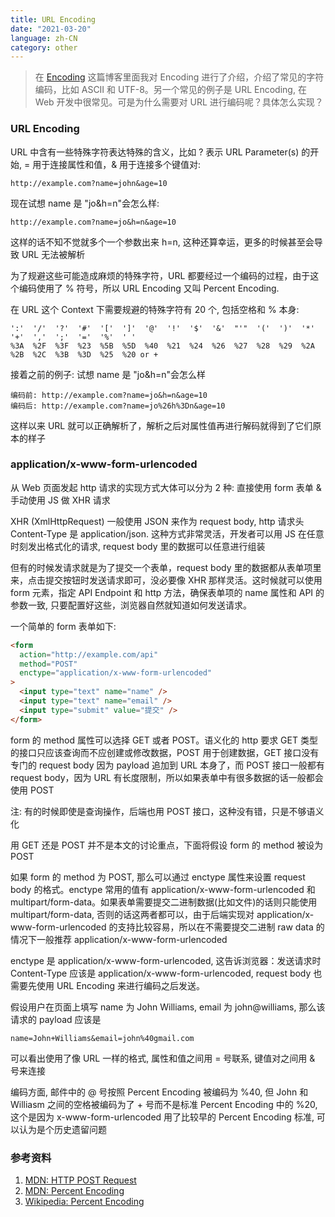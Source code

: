 ```yaml
---
title: URL Encoding
date: "2021-03-20"
language: zh-CN
category: other
---
```


> 在 [Encoding](https://blog.realrz.com/encoding) 这篇博客里面我对 Encoding 进行了介绍，介绍了常见的字符编码，比如 ASCII 和 UTF-8。另一个常见的例子是 URL Encoding, 在 Web 开发中很常见。可是为什么需要对 URL 进行编码呢？具体怎么实现？

### URL Encoding

URL 中含有一些特殊字符表达特殊的含义，比如 ? 表示 URL Parameter(s) 的开始, = 用于连接属性和值，& 用于连接多个键值对:

```console
http://example.com?name=john&age=10
```

现在试想 name 是 "jo&h=n"会怎么样:

```console
http://example.com?name=jo&h=n&age=10
```

这样的话不知不觉就多个一个参数出来 h=n, 这种还算幸运，更多的时候甚至会导致 URL 无法被解析

为了规避这些可能造成麻烦的特殊字符，URL 都要经过一个编码的过程，由于这个编码使用了 % 符号，所以 URL Encoding 又叫 Percent Encoding.

在 URL 这个 Context 下需要规避的特殊字符有 20 个, 包括空格和 % 本身:

```console
':'  '/'  '?'  '#'  '['  ']'  '@'  '!'  '$'  '&'  "'"  '('  ')'  '*'  '+'  ','  ';'  '='  '%'  ' '
%3A  %2F  %3F  %23  %5B  %5D  %40  %21  %24  %26  %27  %28  %29  %2A  %2B  %2C  %3B  %3D  %25  %20 or +
```

接着之前的例子: 试想 name 是 "jo&h=n"会怎么样

```console
编码前: http://example.com?name=jo&h=n&age=10
编码后: http://example.com?name=jo%26h%3Dn&age=10
```

这样以来 URL 就可以正确解析了，解析之后对属性值再进行解码就得到了它们原本的样子

### application/x-www-form-urlencoded

从 Web 页面发起 http 请求的实现方式大体可以分为 2 种: 直接使用 form 表单 & 手动使用 JS 做 XHR 请求

XHR (XmlHttpRequest) 一般使用 JSON 来作为 request body, http 请求头 Content-Type 是 application/json. 这种方式非常灵活，开发者可以用 JS 在任意时刻发出格式化的请求, request body 里的数据可以任意进行组装

但有的时候发请求就是为了提交一个表单，request body 里的数据都从表单项里来，点击提交按钮时发送请求即可，没必要像 XHR 那样灵活。这时候就可以使用 form 元素，指定 API Endpoint 和 http 方法，确保表单项的 name 属性和 API 的参数一致, 只要配置好这些，浏览器自然就知道如何发送请求。

一个简单的 form 表单如下:

```html
<form
  action="http://example.com/api"
  method="POST"
  enctype="application/x-www-form-urlencoded"
>
  <input type="text" name="name" />
  <input type="text" name="email" />
  <input type="submit" value="提交" />
</form>
```

form 的 method 属性可以选择 GET 或者 POST。语义化的 http 要求 GET 类型的接口只应该查询而不应创建或修改数据，POST 用于创建数据，GET 接口没有专门的 request body 因为 payload 追加到 URL 本身了，而 POST 接口一般都有 request body，因为 URL 有长度限制，所以如果表单中有很多数据的话一般都会使用 POST

注: 有的时候即使是查询操作，后端也用 POST 接口，这种没有错，只是不够语义化

用 GET 还是 POST 并不是本文的讨论重点，下面将假设 form 的 method 被设为 POST

如果 form 的 method 为 POST, 那么可以通过 enctype 属性来设置 request body 的格式。enctype 常用的值有 application/x-www-form-urlencoded 和 multipart/form-data。如果表单需要提交二进制数据(比如文件)的话则只能使用 multipart/form-data, 否则的话这两者都可以，由于后端实现对 application/x-www-form-urlencoded 的支持比较容易，所以在不需要提交二进制 raw data 的情况下一般推荐 application/x-www-form-urlencoded

enctype 是 application/x-www-form-urlencoded, 这告诉浏览器：发送请求时 Content-Type 应该是 application/x-www-form-urlencoded, request body 也需要先使用 URL Encoding 来进行编码之后发送。

假设用户在页面上填写 name 为 John Williams, email 为 john@williams, 那么该请求的 payload 应该是

```console
name=John+Williams&email=john%40gmail.com
```

可以看出使用了像 URL 一样的格式, 属性和值之间用 = 号联系, 键值对之间用 & 号来连接

编码方面, 邮件中的 @ 号按照 Percent Encoding 被编码为 %40, 但 John 和 Williasm 之间的空格被编码为了 + 号而不是标准 Percent Encoding 中的 %20, 这个是因为 x-www-form-urlencoded 用了比较早的 Percent Encoding 标准, 可以认为是个历史遗留问题

### 参考资料

1. [MDN: HTTP POST Request](https://developer.mozilla.org/en-US/docs/Web/HTTP/Methods/POST)
2. [MDN: Percent Encoding](https://developer.mozilla.org/en-US/docs/Glossary/percent-encoding)
3. [Wikipedia: Percent Encoding](https://en.wikipedia.org/wiki/Percent-encoding)
